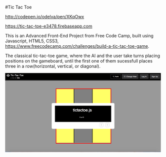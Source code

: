#Tic Tac Toe

http://codepen.io/odelva/pen/XKqOwx

https://tic-tac-toe-e3478.firebaseapp.com

This is an Advanced Front-End Project from Free Code Camp, built using Javascript, HTML5, CSS3, https://www.freecodecamp.com/challenges/build-a-tic-tac-toe-game.

The classical tic-tac-toe game, where the AI and the user take turns placing positions on the gameboard, until the first one of them sucessfull
places three in a row(horizontal, vertical, or diagonal). 

![Tic Tac Toe](https://github.com/odekyc/Front_End/blob/master/Tic_Tac_Toe/tic_tac_toe.png)
